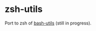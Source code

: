 # zsh-utils

Port to zsh of [bash-utils](https://github.com/quiram/bash-utils) (still in progress).
